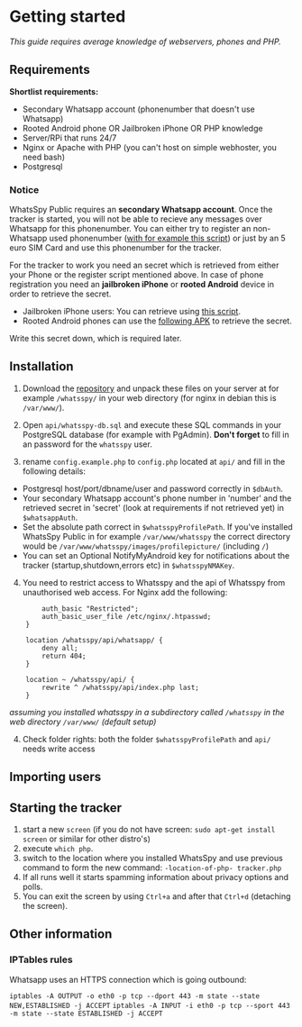 # Getting started
*This guide requires average knowledge of webservers, phones and PHP.*

## Requirements

**Shortlist requirements:**

* Secondary Whatsapp account (phonenumber that doesn't use Whatsapp)
* Rooted Android phone OR Jailbroken iPhone OR PHP knowledge
* Server/RPi that runs 24/7
* Nginx or Apache with PHP (you can't host on simple webhoster, you need bash)
* Postgresql


### Notice
WhatsSpy Public requires an **secondary Whatsapp account**. Once the tracker is started, you will not be able to recieve any messages over Whatsapp for this phonenumber. You can either try to register an non-Whatsapp used phonenumber ([with for example this script](https://github.com/mgp25/WhatsAPI-Official/blob/master/examples/exampleRegister.php)) or just by an 5 euro SIM Card and use this phonenumber for the tracker.

For the tracker to work you need an secret which is retrieved from either your Phone or the register script mentioned above. In case of phone registration you need an **jailbroken iPhone** or **rooted Android** device in order to retrieve the secret. 

* Jailbroken iPhone users: You can retrieve using [this script](https://www.mgp25.com/utilidadiPhone/).
* Rooted Android phones can use the [following APK](https://github.com/venomous0x/WhatsAPI/issues/983) to retrieve the secret. 

Write this secret down, which is required later.

## Installation

1. Download the [repository](https://gitlab.maikel.pro/maikeldus/WhatsSpy-Public/tree/master) and unpack these files on your server at for example `/whatsspy/` in your web directory (for nginx in debian this is `/var/www/`).

2. Open `api/whatsspy-db.sql` and execute these SQL commands in your PostgreSQL database (for example with PgAdmin). **Don't forget** to fill in an password for the `whatsspy` user.

3. rename `config.example.php` to `config.php` located at `api/` and fill in the following details: 

* Postgresql host/port/dbname/user and password correctly in `$dbAuth`.
* Your secondary Whatsapp account's phone number in 'number' and the retrieved secret in 'secret' (look at requirements if not retrieved yet) in `$whatsappAuth`.
* Set the absolute path correct in `$whatsspyProfilePath`. If you've installed WhatsSpy Public in for example `/var/www/whatsspy` the correct directory would be `/var/www/whatsspy/images/profilepicture/` (including `/`)
* You can set an Optional NotifyMyAndroid key for notifications about the tracker (startup,shutdown,errors etc) in `$whatsspyNMAKey`. 

4. You need to restrict access to Whatsspy and the api of Whatsspy from unauthorised web access. For Nginx add the following:



```location /whatsspy/ {
        auth_basic "Restricted";
        auth_basic_user_file /etc/nginx/.htpasswd; 
    }

    location /whatsspy/api/whatsapp/ {
        deny all;
        return 404;
    }

    location ~ /whatsspy/api/ {
        rewrite ^ /whatsspy/api/index.php last;
    }
``` 
*assuming you installed whatsspy in a subdirectory called `/whatsspy` in the web directory `/var/www/` (default setup)*

4. Check folder rights: both the folder `$whatsspyProfilePath` and `api/` needs write access 

## Importing users


## Starting the tracker
1. start a new `screen` (if you do not have screen: `sudo apt-get install screen` or similar for other distro's)
2. execute `which php`.
3. switch to the location where you installed WhatsSpy and use previous command to form the new command: `-location-of-php- tracker.php`
4. If all runs well it starts spamming information about privacy options and polls.
5. You can exit the screen by using `Ctrl+a` and after that `Ctrl+d` (detaching the screen).

## Other information

### IPTables rules

Whatsapp uses an HTTPS connection which is going outbound:

`iptables -A OUTPUT -o eth0 -p tcp --dport 443 -m state --state NEW,ESTABLISHED -j ACCEPT`
`iptables -A INPUT -i eth0 -p tcp --sport 443 -m state --state ESTABLISHED -j ACCEPT`
